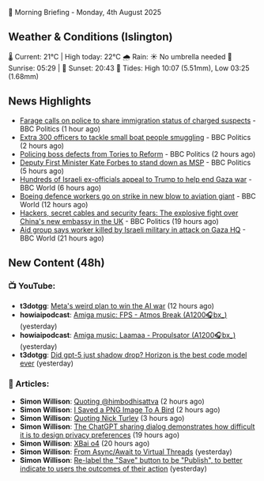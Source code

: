 🌅 Morning Briefing - Monday, 4th August 2025

## Weather & Conditions (Islington)

🌡️ Current: 21°C | High today: 22°C
🌧️ Rain: ☀️ No umbrella needed
🌅 Sunrise: 05:29 | 🌇 Sunset: 20:43
🌊 Tides: High 10:07 (5.51mm), Low 03:25 (1.68mm)

## News Highlights

- [Farage calls on police to share immigration status of charged suspects](https://www.bbc.com/news/articles/c860py73pglo?at_medium=RSS&at_campaign=rss) - BBC Politics (1 hour ago)
- [Extra 300 officers to tackle small boat people smuggling](https://www.bbc.com/news/articles/c99mnnj22ygo?at_medium=RSS&at_campaign=rss) - BBC Politics (2 hours ago)
- [Policing boss defects from Tories to Reform](https://www.bbc.com/news/articles/c23p4ev0x4po?at_medium=RSS&at_campaign=rss) - BBC Politics (2 hours ago)
- [Deputy First Minister Kate Forbes to stand down as MSP](https://www.bbc.com/news/articles/c70xejr8drro?at_medium=RSS&at_campaign=rss) - BBC Politics (5 hours ago)
- [Hundreds of Israeli ex-officials appeal to Trump to help end Gaza war](https://www.bbc.com/news/articles/crkznje8nz8o?at_medium=RSS&at_campaign=rss) - BBC World (6 hours ago)
- [Boeing defence workers go on strike in new blow to aviation giant](https://www.bbc.com/news/articles/c4gze2medkdo?at_medium=RSS&at_campaign=rss) - BBC World (12 hours ago)
- [Hackers, secret cables and security fears: The explosive fight over China's new embassy in the UK](https://www.bbc.com/news/articles/c3v3rygdrryo?at_medium=RSS&at_campaign=rss) - BBC Politics (19 hours ago)
- [Aid group says worker killed by Israeli military in attack on Gaza HQ](https://www.bbc.com/news/articles/cx2x5eyl676o?at_medium=RSS&at_campaign=rss) - BBC World (21 hours ago)

## New Content (48h)
### 📺 YouTube:

- **t3dotgg**: [Meta's weird plan to win the AI war](https://www.youtube.com/watch?v=-8lYnuqpUr4) (12 hours ago)
- **howiaipodcast**: [Amiga music: FPS - Atmos Break (A1200🎧bx_)](https://www.youtube.com/watch?v=7Uf1uQMHxZM) (yesterday)
- **howiaipodcast**: [Amiga music: Laamaa - Propulsator (A1200🎧bx_)](https://www.youtube.com/watch?v=uzo_bdBkivI) (yesterday)
- **t3dotgg**: [Did gpt-5 just shadow drop? Horizon is the best code model ever](https://www.youtube.com/watch?v=LXPZU3pmjPE) (yesterday)

### 📝 Articles:

- **Simon Willison**: [Quoting @himbodhisattva](https://simonwillison.net/2025/Aug/4/himbodhisattva/#atom-everything) (2 hours ago)
- **Simon Willison**: [I Saved a PNG Image To A Bird](https://simonwillison.net/2025/Aug/4/i-saved-a-png-image-to-a-bird/#atom-everything) (2 hours ago)
- **Simon Willison**: [Quoting Nick Turley](https://simonwillison.net/2025/Aug/4/nick-turley/#atom-everything) (3 hours ago)
- **Simon Willison**: [The ChatGPT sharing dialog demonstrates how difficult it is to design privacy preferences](https://simonwillison.net/2025/Aug/3/privacy-design/#atom-everything) (19 hours ago)
- **Simon Willison**: [XBai o4](https://simonwillison.net/2025/Aug/3/xbai-o4/#atom-everything) (20 hours ago)
- **Simon Willison**: [From Async/Await to Virtual Threads](https://simonwillison.net/2025/Aug/3/virtual-threads/#atom-everything) (yesterday)
- **Simon Willison**: [Re-label the "Save" button to be "Publish", to better indicate to users the outcomes of their action](https://simonwillison.net/2025/Aug/2/wikipedia-save-button/#atom-everything) (yesterday)

